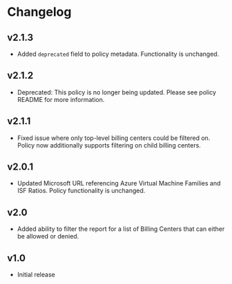 # Changelog

## v2.1.3

- Added `deprecated` field to policy metadata. Functionality is unchanged.

## v2.1.2

- Deprecated: This policy is no longer being updated. Please see policy README for more information.

## v2.1.1

- Fixed issue where only top-level billing centers could be filtered on. Policy now additionally supports filtering on child billing centers.

## v2.0.1

- Updated Microsoft URL referencing Azure Virtual Machine Families and ISF Ratios. Policy functionality is unchanged.

## v2.0

- Added ability to filter the report for a list of Billing Centers that can either be allowed or denied.

## v1.0

- Initial release
